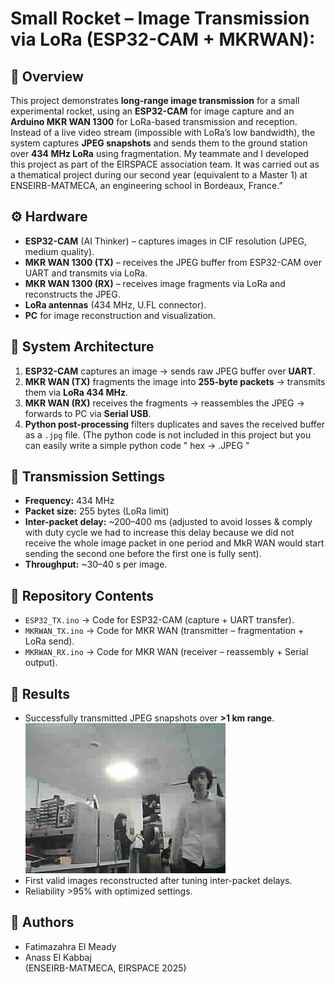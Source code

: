 # Small Rocket – Image Transmission via LoRa (ESP32-CAM + MKRWAN):

## 📖 Overview
This project demonstrates **long-range image transmission** for a small experimental rocket, using an **ESP32-CAM** for image capture and an **Arduino MKR WAN 1300** for LoRa-based transmission and reception.  
Instead of a live video stream (impossible with LoRa’s low bandwidth), the system captures **JPEG snapshots** and sends them to the ground station over **434 MHz LoRa** using fragmentation. My teammate and I developed this project as part of the EIRSPACE association team. It was carried out as a thematical project during our second year (equivalent to a Master 1) at ENSEIRB-MATMECA, an engineering school in Bordeaux, France.”

## ⚙️ Hardware
- **ESP32-CAM** (AI Thinker) – captures images in CIF resolution (JPEG, medium quality).  
- **MKR WAN 1300 (TX)** – receives the JPEG buffer from ESP32-CAM over UART and transmits via LoRa.  
- **MKR WAN 1300 (RX)** – receives image fragments via LoRa and reconstructs the JPEG.  
- **LoRa antennas** (434 MHz, U.FL connector).  
- **PC** for image reconstruction and visualization.

## 🔗 System Architecture
1. **ESP32-CAM** captures an image → sends raw JPEG buffer over **UART**.  
2. **MKR WAN (TX)** fragments the image into **255-byte packets** → transmits them via **LoRa 434 MHz**.  
3. **MKR WAN (RX)** receives the fragments → reassembles the JPEG → forwards to PC via **Serial USB**.  
4. **Python post-processing** filters duplicates and saves the received buffer as a `.jpg` file. (The python code is not included in this project but you can easily write a simple python code " hex -> .JPEG " 


## 📡 Transmission Settings
- **Frequency:** 434 MHz  
- **Packet size:** 255 bytes (LoRa limit)  
- **Inter-packet delay:** ~200–400 ms (adjusted to avoid losses & comply with duty cycle we had to increase this delay because we did not receive the whole image packet in one period and MkR WAN would start sending the second one before the first one is fully sent).  
- **Throughput:** ~30–40 s per image.  

## 📂 Repository Contents
- `ESP32_TX.ino` → Code for ESP32-CAM (capture + UART transfer).  
- `MKRWAN_TX.ino` → Code for MKR WAN (transmitter – fragmentation + LoRa send).  
- `MKRWAN_RX.ino` → Code for MKR WAN (receiver – reassembly + Serial output).  
  

## 🚀 Results
- Successfully transmitted JPEG snapshots over **>1 km range**.
![Received Image](first_successful_pic.jpg)
- First valid images reconstructed after tuning inter-packet delays.  
- Reliability >95% with optimized settings.  

## 👥 Authors
- Fatimazahra El Meady  
- Anass El Kabbaj  
(ENSEIRB-MATMECA, EIRSPACE 2025)

